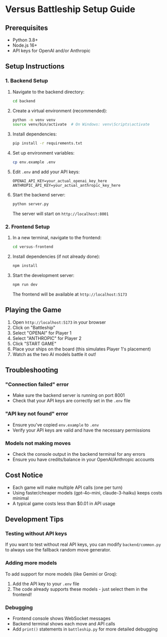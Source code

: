 # Versus Battleship Setup Guide

## Prerequisites
- Python 3.8+
- Node.js 16+
- API keys for OpenAI and/or Anthropic

## Setup Instructions

### 1. Backend Setup

1. Navigate to the backend directory:
   ```bash
   cd backend
   ```

2. Create a virtual environment (recommended):
   ```bash
   python -m venv venv
   source venv/bin/activate  # On Windows: venv\Scripts\activate
   ```

3. Install dependencies:
   ```bash
   pip install -r requirements.txt
   ```

4. Set up environment variables:
   ```bash
   cp env.example .env
   ```

5. Edit `.env` and add your API keys:
   ```
   OPENAI_API_KEY=your_actual_openai_key_here
   ANTHROPIC_API_KEY=your_actual_anthropic_key_here
   ```

6. Start the backend server:
   ```bash
   python server.py
   ```
   
   The server will start on `http://localhost:8001`

### 2. Frontend Setup

1. In a new terminal, navigate to the frontend:
   ```bash
   cd versus-frontend
   ```

2. Install dependencies (if not already done):
   ```bash
   npm install
   ```

3. Start the development server:
   ```bash
   npm run dev
   ```
   
   The frontend will be available at `http://localhost:5173`

## Playing the Game

1. Open `http://localhost:5173` in your browser
2. Click on "Battleship"
3. Select "OPENAI" for Player 1
4. Select "ANTHROPIC" for Player 2
5. Click "START GAME"
6. Place your ships on the board (this simulates Player 1's placement)
7. Watch as the two AI models battle it out!

## Troubleshooting

### "Connection failed" error
- Make sure the backend server is running on port 8001
- Check that your API keys are correctly set in the `.env` file

### "API key not found" error
- Ensure you've copied `env.example` to `.env`
- Verify your API keys are valid and have the necessary permissions

### Models not making moves
- Check the console output in the backend terminal for any errors
- Ensure you have credits/balance in your OpenAI/Anthropic accounts

## Cost Notice
- Each game will make multiple API calls (one per turn)
- Using faster/cheaper models (gpt-4o-mini, claude-3-haiku) keeps costs minimal
- A typical game costs less than $0.01 in API usage

## Development Tips

### Testing without API keys
If you want to test without real API keys, you can modify `backend/common.py` to always use the fallback random move generator.

### Adding more models
To add support for more models (like Gemini or Groq):
1. Add the API key to your `.env` file
2. The code already supports these models - just select them in the frontend!

### Debugging
- Frontend console shows WebSocket messages
- Backend terminal shows each move and API calls
- Add `print()` statements in `battleship.py` for more detailed debugging 